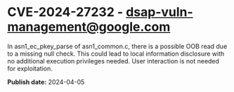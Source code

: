 # CVE-2024-27232 - dsap-vuln-management@google.com

In asn1_ec_pkey_parse of asn1_common.c, there is a possible OOB read due to a missing null check. This could lead to local information disclosure with no additional execution privileges needed. User interaction is not needed for exploitation.

**Publish date:** 2024-04-05
